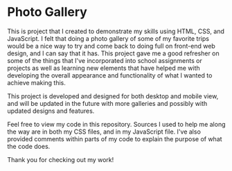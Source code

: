 # Photo Gallery

This is project that I created to demonstrate my skills using HTML, CSS, and JavaScript. I felt that doing a photo gallery of some of my favorite trips would be a nice way to try and come back to doing full on front-end web design, and I can say that it has. This project gave me a good refresher on some of the things that I've incorporated into school assignments or projects as well as learning new elements that have helped me with developing the overall appearance and functionality of what I wanted to achieve making this.

This project is developed and designed for both desktop and mobile view, and will be updated in the future with more galleries and possibly with updated designs and features.

Feel free to view my code in this repository. Sources I used to help me along the way are in both my CSS files, and in my JavaScript file. I've also provided comments within parts of my code to explain the purpose of what the code does.

Thank you for checking out my work!
